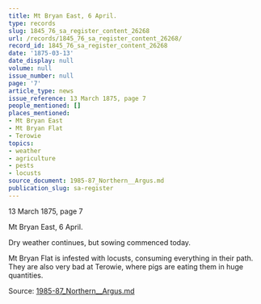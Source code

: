```yaml
---
title: Mt Bryan East, 6 April.
type: records
slug: 1845_76_sa_register_content_26268
url: /records/1845_76_sa_register_content_26268/
record_id: 1845_76_sa_register_content_26268
date: '1875-03-13'
date_display: null
volume: null
issue_number: null
page: '7'
article_type: news
issue_reference: 13 March 1875, page 7
people_mentioned: []
places_mentioned:
- Mt Bryan East
- Mt Bryan Flat
- Terowie
topics:
- weather
- agriculture
- pests
- locusts
source_document: 1985-87_Northern__Argus.md
publication_slug: sa-register
---
```


13 March 1875, page 7

Mt Bryan East, 6 April.

Dry weather continues, but sowing commenced today.

Mt Bryan Flat is infested with locusts, consuming everything in their path.  They are also very bad at Terowie, where pigs are eating them in huge quantities.

Source: [1985-87_Northern__Argus.md](/downloads/markdown/1985-87_Northern__Argus.md)

